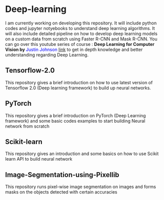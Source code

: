 # Deep-learning
I am currently working on developing this repository. It will include python codes and jupyter notyebooks to understand deep learning algorithms. It will also include detailed pipeline on how to develop deep learning models on a custom data from scratch using Faster R-CNN and Mask R-CNN. 
You can go over this youtube series of course : <b>Deep Learning for Computer Vision by </b> <Font color = "Blue">Justin Johnson </Font> [link](https://www.youtube.com/playlist?list=PL5-TkQAfAZFbzxjBHtzdVCWE0Zbhomg7r) to get in depth knowledge and better understanding regarding Deep Learning.

## Tensorflow-2.0
This repository gives a brief introduction on how to use latest version of Tensorflow 2.0 (Deep learning framework) to build up neural networks.

## PyTorch
This repository gives a brief introduction on PyTorch (Deep Learning framework) and some basic codes examples to start building Neural network from scratch

## Scikit-learn
This repository gives an introduction and some basics on how to use Scikit learn API to build neural network

## Image-Segmentation-using-Pixellib
This repository runs pixel-wise image segmentation on images and forms masks on the objects detected with certain accuracies
